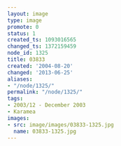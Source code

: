```yaml
---
layout: image
type: image
promote: 0
status: 1
created_ts: 1093016565
changed_ts: 1372159459
node_id: 1325
title: 03833
created: '2004-08-20'
changed: '2013-06-25'
aliases:
- "/node/1325/"
permalink: "/node/1325/"
tags:
- 2003/12 - December 2003
- Karamea
images:
- src: image/images/03833-1325.jpg
  name: 03833-1325.jpg
---
```


